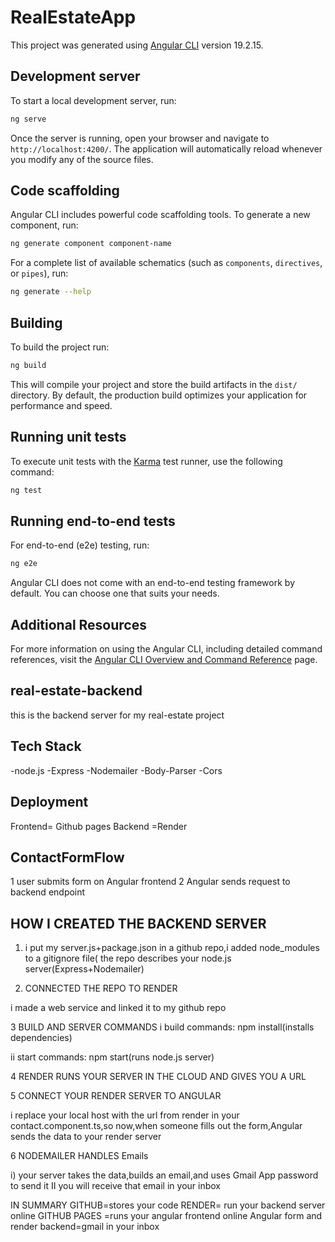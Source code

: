 # RealEstateApp

This project was generated using [Angular CLI](https://github.com/angular/angular-cli) version 19.2.15.

## Development server

To start a local development server, run:

```bash
ng serve
```

Once the server is running, open your browser and navigate to `http://localhost:4200/`. The application will automatically reload whenever you modify any of the source files.

## Code scaffolding

Angular CLI includes powerful code scaffolding tools. To generate a new component, run:

```bash
ng generate component component-name
```

For a complete list of available schematics (such as `components`, `directives`, or `pipes`), run:

```bash
ng generate --help
```

## Building

To build the project run:

```bash
ng build
```

This will compile your project and store the build artifacts in the `dist/` directory. By default, the production build optimizes your application for performance and speed.

## Running unit tests

To execute unit tests with the [Karma](https://karma-runner.github.io) test runner, use the following command:

```bash
ng test
```

## Running end-to-end tests

For end-to-end (e2e) testing, run:

```bash
ng e2e
```

Angular CLI does not come with an end-to-end testing framework by default. You can choose one that suits your needs.

## Additional Resources

For more information on using the Angular CLI, including detailed command references, visit the [Angular CLI Overview and Command Reference](https://angular.dev/tools/cli) page.

## real-estate-backend

  this is the backend server for my real-estate project

## Tech Stack

 -node.js
 -Express
 -Nodemailer
 -Body-Parser
 -Cors

## Deployment

 Frontend= Github pages
 Backend =Render

## ContactFormFlow

  1 user submits form on Angular frontend
 2 Angular sends request to backend endpoint

## HOW I CREATED THE BACKEND SERVER

1. i put my server.js+package.json in a github repo,i added node_modules to a gitignore file( the repo describes your node.js server(Express+Nodemailer)

2. CONNECTED THE REPO TO RENDER

i made a web service and linked it to my github repo

3    BUILD AND SERVER COMMANDS
i build commands: npm install(installs dependencies)

ii start commands: npm start(runs node.js server)

4 RENDER RUNS YOUR SERVER IN THE CLOUD AND GIVES YOU A URL

5 CONNECT YOUR RENDER SERVER TO ANGULAR

i replace your local host with the url from render in your contact.component.ts,so now,when someone fills out the form,Angular sends the data to your render server

6 NODEMAILER HANDLES Emails

i) your server takes the data,builds an email,and uses Gmail App password to send it
II you will receive that email in your inbox

IN SUMMARY
GITHUB=stores your code
RENDER= run your backend server online
GITHUB PAGES =runs your angular frontend online
Angular form and render backend=gmail in your inbox
